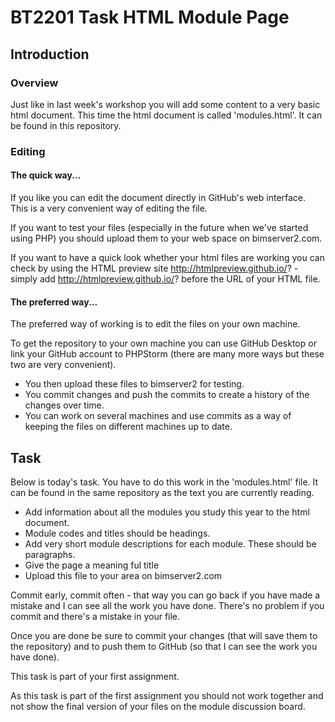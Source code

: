 # BT2201 Task HTML Module Page

## Introduction

### Overview

Just like in last week's workshop you will add some content to a very basic html document. This time the html document is called 'modules.html'. It can be found in this repository. 

### Editing

#### The quick way...

If you like you can edit the document directly in GitHub's web interface. This is a very convenient way of editing the file. 

If you want to test your files (especially in the future when we've started using PHP) you should upload them to your web space on bimserver2.com. 

If you want to have a quick look whether your html files are working you can check by using the HTML preview site http://htmlpreview.github.io/? - simply add http://htmlpreview.github.io/? before the URL of your HTML file.   

#### The preferred way...

The preferred way of working is to edit the files on your own machine. 

To get the repository to your own machine you can use GitHub Desktop or link your GitHub account to PHPStorm (there are many more ways but these two are very convenient).


* You then upload these files to bimserver2 for testing.
* You commit changes and push the commits to create a history of the changes over time.
* You can work on several machines and use commits as a way of keeping the files on different machines up to date. 

## Task

Below is today's task. You have to do this work in the 'modules.html' file. It can be found in the same repository as the text you are currently reading. 

* Add information about all the modules you study this year to the html document. 
* Module codes and titles should be headings.
* Add very short module descriptions for each module. These should be paragraphs.
* Give the page a meaning ful title
* Upload this file to your area on bimserver2.com

Commit early, commit often - that way you can go back if you have made a mistake and I can see all the work you have done. There's no problem if you commit and there's a mistake in your file.  

Once you are done be sure to commit your changes (that will save them to the repository) and to push them to GitHub (so that I can see the work you have done).

This task is part of your first assignment. 

As this task is part of the first assignment you should not work together and not show the final version of your files on the module discussion board.  